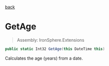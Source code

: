 ﻿

[back](/IronSphere.Extensions/types/DateTimeExtension)

# GetAge

> Assembly: IronSphere.Extensions

```csharp
public static Int32 GetAge(this DateTime this)
```

Calculates the age (years) from a date.

 